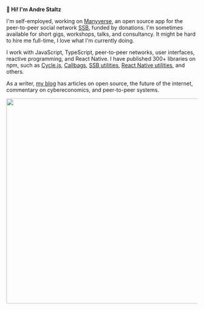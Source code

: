 **👋 Hi! I'm Andre Staltz**

I'm self-employed, working on [Manyverse](https://manyver.se), an open source app for the peer-to-peer social network [SSB](https://ssbc.github.io/scuttlebutt-protocol-guide/), funded by donations. I'm sometimes available for short gigs, workshops, talks, and consultancy. It might be hard to hire me full-time, I love what I'm currently doing.

I work with JavaScript, TypeScript, peer-to-peer networks, user interfaces, reactive programming, and React Native. I have published 300+ libraries on npm, such as [Cycle.js](https://github.com/cyclejs/cyclejs), [Callbags](https://github.com/callbag/callbag), [SSB utilities](https://www.npmjs.com/search?q=ssb), [React Native utilities](https://github.com/staltz?tab=repositories&q=react-native&type=source&language=&sort=), and others.

As a writer, [my blog](https://staltz.com) has articles on open source, the future of the internet, commentary on cybereconomics, and peer-to-peer systems.

<img src="https://stats.quine.sh/staltz/topics-over-time?theme=light" width="540px">

